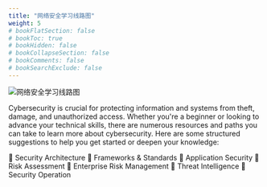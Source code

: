 ```yaml
---
title: "网络安全学习线路图"
weight: 5
# bookFlatSection: false
# bookToc: true
# bookHidden: false
# bookCollapseSection: false
# bookComments: false
# bookSearchExclude: false
---
```


![网络安全学习线路图](/img/network/rodamap-for-learning-cyber-security.gif)

Cybersecurity is crucial for protecting information and systems from theft, damage, and unauthorized access. Whether you're a beginner or looking to advance your technical skills, there are numerous resources and paths you can take to learn more about cybersecurity. Here are some structured suggestions to help you get started or deepen your knowledge:

🔹 Security Architecture
🔹 Frameworks & Standards
🔹 Application Security
🔹 Risk Assessment
🔹 Enterprise Risk Management
🔹 Threat Intelligence
🔹 Security Operation